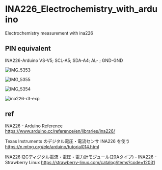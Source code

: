 # INA226_Electrochemistry_with_arduino
Electrochemistry measurement with ina226 

## PIN equivalent

INA226-Arduino  VS-V5;  SCL-A5;  SDA-A4;  AL- ; GND-GND 

![IMG_5353](https://github.com/chibaf/INA226_Electrochemistry_with_arduino/assets/1296728/60bca76a-6dc6-4a50-9cba-a3d0c2e85305)

![IMG_5355](https://github.com/chibaf/INA226_Electrochemistry_with_arduino/assets/1296728/b92daf94-6c1c-4a22-b699-96b2f17ea673)

![IMG_5354](https://github.com/chibaf/INA226_Electrochemistry_with_arduino/assets/1296728/25bebd40-813e-4638-9e13-9c4991d308d3)

![ina226-r3-exp](https://github.com/chibaf/INA226_Electrochemistry_with_arduino/assets/1296728/a0a98cbc-638d-40ba-b2a5-9813aee71d04)

## ref 
INA226 - Arduino Reference https://www.arduino.cc/reference/en/libraries/ina226/

Texas Instruments のデジタル電圧・電流センサ INA226 を使う https://n.mtng.org/ele/arduino/tutorial014.html

INA226 I2Cディジタル電流・電圧・電力計モジュール(20Aタイプ) - INA226 - Strawberry Linux https://strawberry-linux.com/catalog/items?code=12031
